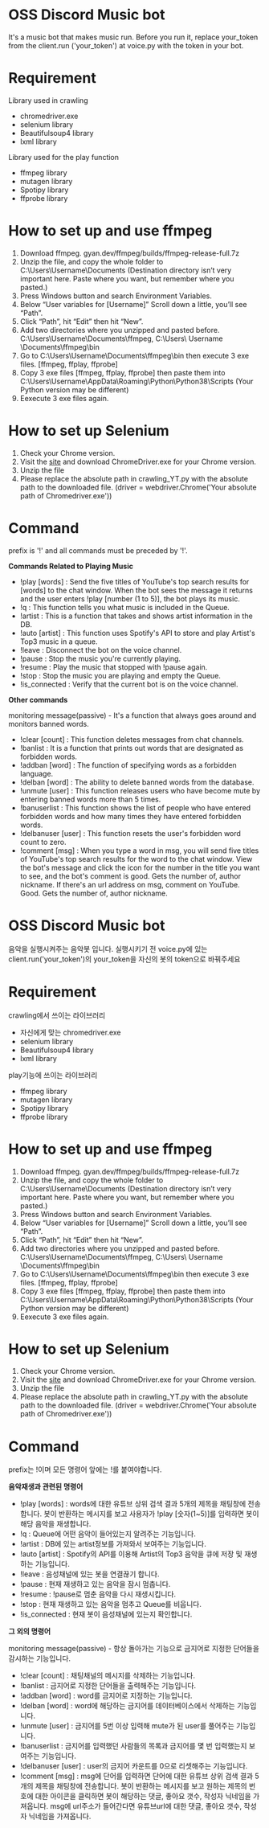 # OSS Discord Music bot

It's a music bot that makes music run. 
Before you run it, replace your_token from the client.run ('your_token') at voice.py with the token in your bot.



# Requirement

Library used in crawling
- chromedriver.exe
- selenium library
- Beautifulsoup4 library
- lxml library

Library used for the play function
- ffmpeg library
- mutagen library
- Spotipy library
- ffprobe library



# How to set up and use ffmpeg

1. Download ffmpeg. gyan.dev/ffmpeg/builds/ffmpeg-release-full.7z
2. Unzip the file, and copy the whole folder to C:\Users\Username\Documents (Destination directory isn’t very important here. Paste where you want, but remember where you pasted.)
3. Press Windows button and search Environment Variables.
4. Below “User variables for [Username]” Scroll down a little, you’ll see “Path”.
5. Click “Path”, hit “Edit” then hit “New”. 
6. Add two directories where you unzipped and pasted before. C:\Users\Username\Documents\ffmpeg, C:\Users\ Username \Documents\ffmpeg\bin
7. Go to C:\Users\Username\Documents\ffmpeg\bin then execute 3 exe files. [ffmpeg, ffplay, ffprobe]
8. Copy 3 exe files [ffmpeg, ffplay, ffprobe] then paste them into C:\Users\Username\AppData\Roaming\Python\Python38\Scripts (Your Python version may be different)
9. Eexecute 3 exe files again.



# How to set up Selenium

1. Check your Chrome version.
2. Visit the [site](https://sites.google.com/a/chromium.org/chromedriver/) and download ChromeDriver.exe for your Chrome version.
3. Unzip the file
4. Please replace the absolute path in crawling_YT.py with the absolute path to the downloaded file. (driver = webdriver.Chrome('Your absolute path of Chromedriver.exe'))



# Command

prefix is '!' and all commands must be preceded by '!'.



**Commands Related to Playing Music**

- !play [words]       :  Send the five titles of YouTube's top search results for [words] to the chat window. When the bot sees the message it returns and the user enters !play [number (1 to 5)], the bot plays its music.
- !q                  :  This function tells you what music is included in the Queue.
- !artist             :  This is a function that takes and shows artist information in the DB.
- !auto [artist]      :  This function uses Spotify's API to store and play Artist's Top3 music in a queue.
- !leave              :  Disconnect the bot on the voice channel.
- !pause              :  Stop the music you're currently playing.
- !resume             :  Play the music that stopped with !pause again.
- !stop               :  Stop the music you are playing and empty the Queue.
- !is_connected       :  Verify that the current bot is on the voice channel.



**Other commands**

monitoring message(passive)  -  It's a function that always goes around and monitors banned words. 

- !clear [count]      :  This function deletes messages from chat channels.
- !banlist            :  It is a function that prints out words that are designated as forbidden words.
- !addban [word]      :  The function of specifying words as a forbidden language.
- !delban [word]      :  The ability to delete banned words from the database.
- !unmute [user]      :  This function releases users who have become mute by entering banned words more than 5 times.
- !banuserlist        :  This function shows the list of people who have entered forbidden words and how many times they have entered forbidden words.
- !delbanuser [user]  :  This function resets the user's forbidden word count to zero.
- !comment [msg]      :  When you type a word in msg, you will send five titles of YouTube's top search results for the word to the chat window. 
                         View the bot's message and click the icon for the number in the title you want to see, and the bot's comment is good. Gets the number of, author nickname.
                         If there's an url address on msg, comment on YouTube. Good. Gets the number of, author nickname.



# OSS Discord Music bot

음악을 실행시켜주는 음악봇 입니다. 
실행시키기 전 voice.py에 있는 client.run('your_token')의 your_token을 자신의 봇의 token으로 바꿔주세요



# Requirement

crawling에서 쓰이는 라이브러리
- 자신에게 맞는 chromedriver.exe
- selenium library
- Beautifulsoup4 library
- lxml library

play기능에 쓰이는 라이브러리
- ffmpeg library
- mutagen library
- Spotipy library
- ffprobe library



# How to set up and use ffmpeg

1. Download ffmpeg. gyan.dev/ffmpeg/builds/ffmpeg-release-full.7z
2. Unzip the file, and copy the whole folder to C:\Users\Username\Documents (Destination directory isn’t very important here. Paste where you want, but remember where you pasted.)
3. Press Windows button and search Environment Variables.
4. Below “User variables for [Username]” Scroll down a little, you’ll see “Path”.
5. Click “Path”, hit “Edit” then hit “New”. 
6. Add two directories where you unzipped and pasted before. C:\Users\Username\Documents\ffmpeg, C:\Users\ Username \Documents\ffmpeg\bin
7. Go to C:\Users\Username\Documents\ffmpeg\bin then execute 3 exe files. [ffmpeg, ffplay, ffprobe]
8. Copy 3 exe files [ffmpeg, ffplay, ffprobe] then paste them into C:\Users\Username\AppData\Roaming\Python\Python38\Scripts (Your Python version may be different)
9. Eexecute 3 exe files again.



# How to set up Selenium

1. Check your Chrome version.
2. Visit the [site](https://sites.google.com/a/chromium.org/chromedriver/) and download ChromeDriver.exe for your Chrome version.
3. Unzip the file
4. Please replace the absolute path in crawling_YT.py with the absolute path to the downloaded file. (driver = webdriver.Chrome('Your absolute path of Chromedriver.exe'))



# Command

prefix는 !이며 모든 명령어 앞에는 !를 붙여야합니다.



**음악재생과 관련된 명령어**

- !play [words]       :  words에 대한 유튜브 상위 검색 결과 5개의 제목을 채팅창에 전송합니다. 봇이 반환하는 메시지를 보고 사용자가 !play [숫자(1~5)]를 입력하면 봇이 해당 음악을 재생합니다.
- !q                  :  Queue에 어떤 음악이 들어있는지 알려주는 기능입니다.
- !artist             :  DB에 있는 artist정보를 가져와서 보여주는 기능입니다.
- !auto [artist]      :  Spotify의 API를 이용해 Artist의 Top3 음악을 큐에 저장 및 재생하는 기능입니다.
- !leave              :  음성채널에 있는 봇을 연결끊기 합니다.
- !pause              :  현재 재생하고 있는 음악을 잠시 멈춥니다.
- !resume             :  !pause로 멈춘 음악을 다시 재생시킵니다.
- !stop               :  현재 재생하고 있는 음악을 멈추고 Queue를 비웁니다.
- !is_connected       :  현재 봇이 음성채널에 있는지 확인합니다.



**그 외의 명령어**

monitoring message(passive)  -  항상 돌아가는 기능으로 금지어로 지정한 단어들을 감시하는 기능입니다. 

- !clear [count]      :  채팅채널의 메시지를 삭제하는 기능입니다.
- !banlist            :  금지어로 지정한 단어들을 출력해주는 기능입니다.
- !addban [word]      :  word를 금지어로 지정하는 기능입니다.
- !delban [word]      :  word에 해당하는 금지어를 데이터베이스에서 삭제하는 기능입니다.
- !unmute [user]      :  금지어를 5번 이상 입력해 mute가 된 user를 풀어주는 기능입니다.
- !banuserlist        :  금지어를 입력했던 사람들의 목록과 금지어를 몇 번 입력했는지 보여주는 기능입니다.
- !delbanuser [user]  :  user의 금지어 카운트를 0으로 리셋해주는 기능입니다.
- !comment [msg]      :  msg에 단어를 입력하면 단어에 대한 유튜브 상위 검색 결과 5개의 제목을 채팅창에 전송합니다. 
                         봇이 반환하는 메시지를 보고 원하는 제목의 번호에 대한 아이콘을 클릭하면 봇이 해당하는 댓글, 좋아요 갯수, 작성자 닉네임을 가져옵니다.
                         msg에 url주소가 들어간다면 유튜브url에 대한 댓글, 좋아요 갯수, 작성자 닉네임을 가져옵니다.